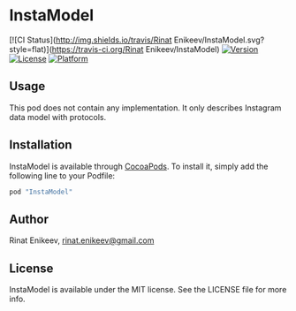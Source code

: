 # InstaModel

[![CI Status](http://img.shields.io/travis/Rinat Enikeev/InstaModel.svg?style=flat)](https://travis-ci.org/Rinat Enikeev/InstaModel)
[![Version](https://img.shields.io/cocoapods/v/InstaModel.svg?style=flat)](http://cocoapods.org/pods/InstaModel)
[![License](https://img.shields.io/cocoapods/l/InstaModel.svg?style=flat)](http://cocoapods.org/pods/InstaModel)
[![Platform](https://img.shields.io/cocoapods/p/InstaModel.svg?style=flat)](http://cocoapods.org/pods/InstaModel)

## Usage

This pod does not contain any implementation. It only describes Instagram data model with protocols. 

## Installation

InstaModel is available through [CocoaPods](http://cocoapods.org). To install
it, simply add the following line to your Podfile:

```ruby
pod "InstaModel"
```

## Author

Rinat Enikeev, rinat.enikeev@gmail.com

## License

InstaModel is available under the MIT license. See the LICENSE file for more info.
